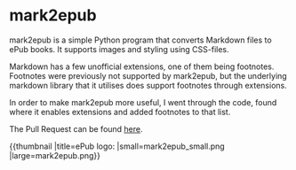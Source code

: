 # mark2epub

mark2epub is a simple Python program that converts Markdown files to ePub books. It supports images and styling using CSS-files.

Markdown has a few unofficial extensions, one of them being footnotes. Footnotes were previously not supported by mark2epub, but the underlying markdown library that it utilises does support footnotes through extensions.

In order to make mark2epub more useful, I went through the code, found where it enables extensions and added footnotes to that list.

The Pull Request can be found [here](https://github.com/AlexPof/mark2epub/pull/3).


{{thumbnail |title=ePub logo: |small=mark2epub_small.png |large=mark2epub.png}}

